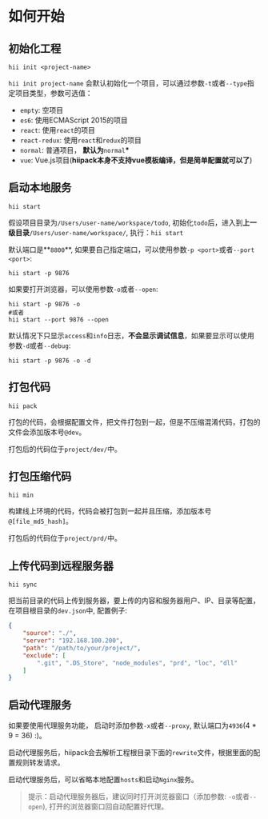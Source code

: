 # 如何开始



## 初始化工程

```
hii init <project-name>
```

`hii init project-name` 会默认初始化一个项目，可以通过参数`-t`或者`--type`指定项目类型，参数可选值：

* `empty`: 空项目 
* `es6`: 使用ECMAScript 2015的项目
* `react`: 使用`react`的项目
* `react-redux`: 使用`react`和`redux`的项目
* `normal`: 普通项目， **默认为**`normal`**\*** 
* `vue`: Vue.js项目\(**hiipack本身不支持vue模板编译，但是简单配置就可以了**\)



## 启动本地服务

```
hii start
```

假设项目目录为`/Users/user-name/workspace/todo`, 初始化`todo`后，进入到**上一级目录**`/Users/user-name/workspace/`, 执行：`hii start`

默认端口是**`8800`**, 如果要自己指定端口，可以使用参数`-p <port>`或者`--port <port>`:

```
hii start -p 9876
```

如果要打开浏览器，可以使用参数`-o`或者`--open`:

```
hii start -p 9876 -o
#或者
hii start --port 9876 --open
```

默认情况下只显示`access`和`info`日志，**不会显示调试信息**，如果要显示可以使用参数`-d`或者`--debug`:

```
hii start -p 9876 -o -d
```



## 打包代码

```
hii pack
```

打包的代码，会根据配置文件，把文件打包到一起，但是不压缩混淆代码，打包的文件会添加版本号`@dev`。

打包后的代码位于`project/dev/`中。



## 打包压缩代码

```
hii min
```

构建线上环境的代码，代码会被打包到一起并且压缩，添加版本号`@[file_md5_hash]`。

打包后的代码位于`project/prd/`中。



## 上传代码到远程服务器

```
hii sync
```

把当前目录的代码上传到服务器，要上传的内容和服务器用户、IP、目录等配置，在项目根目录的`dev.json`中, 配置例子:

```json
{ 
    "source": "./", 
    "server": "192.168.100.200", 
    "path": "/path/to/your/project/", 
    "exclude": [
        ".git", ".DS_Store", "node_modules", "prd", "loc", "dll"
    ]
}
```




## 启动代理服务

如果要使用代理服务功能， 启动时添加参数`-x`或者`--proxy`, 默认端口为`4936`\(4 \* 9 = 36\) :\)。

启动代理服务后，hiipack会去解析工程根目录下面的`rewrite`文件，根据里面的配置规则转发请求。

启动代理服务后，可以省略本地配置`hosts`和启动`Nginx`服务。

> 提示：启动代理服务器后，建议同时打开浏览器窗口（添加参数: `-o`或者`--open`), 打开的浏览器窗口回自动配置好代理。

